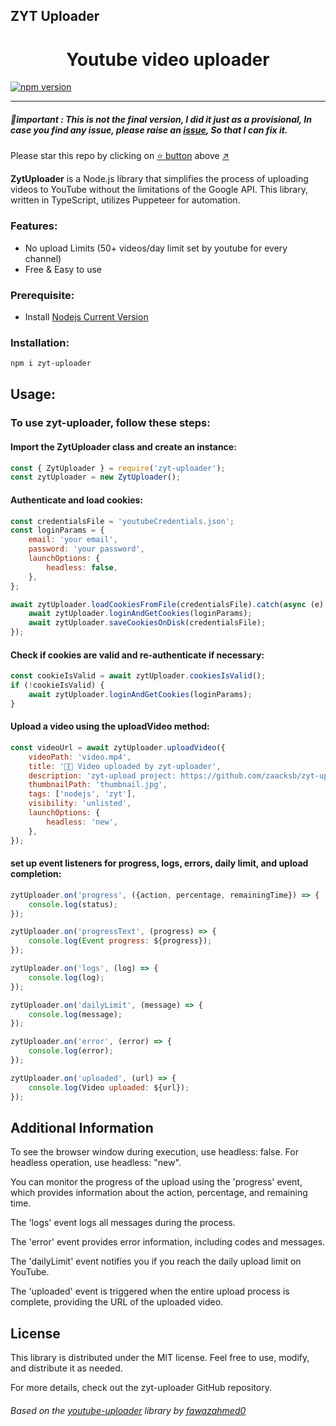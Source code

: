 ## ZYT Uploader
<h1 align="center">Youtube video uploader</h1> 

[![npm version](https://img.shields.io/npm/v/zyt-uploader.svg?style=flat)](https://www.npmjs.com/package/zyt-uploader)

------------


##### **🚨important :** This is not the final version, I did it just as a provisional, In case you find any issue, please raise an  [issue](https://github.com/zaacksb/zyt-uploader/issues/new/choose), So that I can fix it.<br>
  
Please star this repo by clicking on [:star: button](#) above [:arrow_upper_right:](#)

**ZytUploader** is a Node.js library that simplifies the process of uploading videos to YouTube without the limitations of the Google API. This library, written in TypeScript, utilizes Puppeteer for automation.

### Features:
- No upload Limits (50+ videos/day limit set by youtube for every channel)
- Free & Easy to use

### Prerequisite:
- Install [Nodejs Current Version](https://nodejs.org/en/#:~:text=Current)
  
### Installation:
```bash
npm i zyt-uploader
```



## Usage:
### To use zyt-uploader, follow these steps:

#### Import the ZytUploader class and create an instance:
```js
const { ZytUploader } = require('zyt-uploader');
const zytUploader = new ZytUploader();
```

#### Authenticate and load cookies:
```js
const credentialsFile = 'youtubeCredentials.json';
const loginParams = {
    email: 'your email',
    password: 'your password',
    launchOptions: {
        headless: false,
    },
};

await zytUploader.loadCookiesFromFile(credentialsFile).catch(async (e) => {
    await zytUploader.loginAndGetCookies(loginParams);
    await zytUploader.saveCookiesOnDisk(credentialsFile);
});
```

#### Check if cookies are valid and re-authenticate if necessary:
```js
const cookieIsValid = await zytUploader.cookiesIsValid();
if (!cookieIsValid) {
    await zytUploader.loginAndGetCookies(loginParams);
}
```
#### Upload a video using the uploadVideo method:
```js
const videoUrl = await zytUploader.uploadVideo({
    videoPath: 'video.mp4',
    title: '👩‍💻 Video uploaded by zyt-uploader',
    description: 'zyt-upload project: https://github.com/zaacksb/zyt-uploader',
    thumbnailPath: 'thumbnail.jpg',
    tags: ['nodejs', 'zyt'],
    visibility: 'unlisted',
    launchOptions: {
        headless: 'new',
    },
});
```

#### set up event listeners for progress, logs, errors, daily limit, and upload completion:
```js
zytUploader.on('progress', ({action, percentage, remainingTime}) => {
    console.log(status);
});

zytUploader.on('progressText', (progress) => {
    console.log(Event progress: ${progress});
});

zytUploader.on('logs', (log) => {
    console.log(log);
});

zytUploader.on('dailyLimit', (message) => {
    console.log(message);
});

zytUploader.on('error', (error) => {
    console.log(error);
});

zytUploader.on('uploaded', (url) => {
    console.log(Video uploaded: ${url});
});
```


## Additional Information
To see the browser window during execution, use headless: false. For headless operation, use headless: "new".

You can monitor the progress of the upload using the 'progress' event, which provides information about the action, percentage, and remaining time.

The 'logs' event logs all messages during the process.

The 'error' event provides error information, including codes and messages.

The 'dailyLimit' event notifies you if you reach the daily upload limit on YouTube.

The 'uploaded' event is triggered when the entire upload process is complete, providing the URL of the uploaded video.



## License
This library is distributed under the MIT license. Feel free to use, modify, and distribute it as needed.

For more details, check out the zyt-uploader GitHub repository.


###### Based on the [youtube-uploader](https://github.com/fawazahmed0/youtube-uploader) library by [fawazahmed0](https://github.com/fawazahmed0)
<br>
<br>